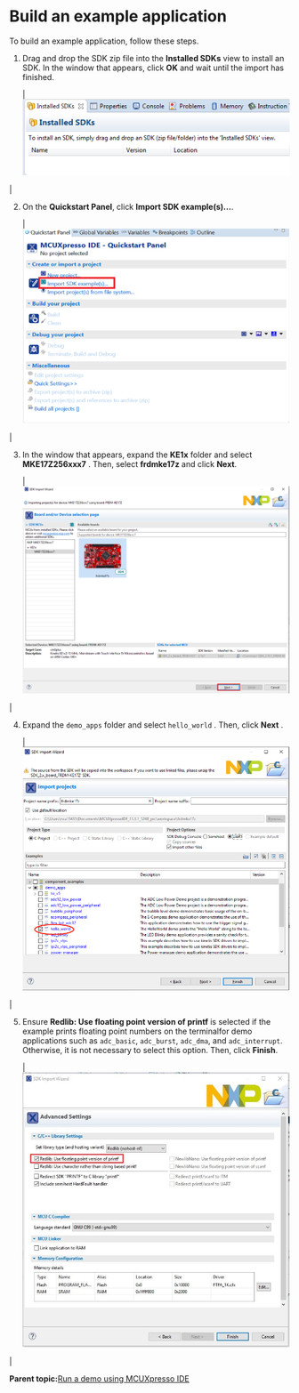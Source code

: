 # Build an example application

To build an example application, follow these steps.

1.  Drag and drop the SDK zip file into the **Installed SDKs** view to install an SDK. In the window that appears, click **OK** and wait until the import has finished.

    |![](../images/ide_install_an_sdk.png "Install an SDK")

|

2.  On the **Quickstart Panel**, click **Import SDK example\(s\)…**.

    |![](../images/ide_import_sdk_example.png "Import an SDK example")

|

3.  In the window that appears, expand the **KE1x** folder and select **MKE17Z256xxx7** . Then, select **frdmke17z** and click **Next**.

    |![](../images/ide_select_frdm-ke17z_board.png "Select FRDM-KE17Z board")

|

4.  Expand the `demo_apps` folder and select `hello_world` . Then, click **Next** .

    |![](../images/ide_select_hello_world.png "Select hello_world")

|

5.  Ensure **Redlib: Use floating point version of printf** is selected if the example prints floating point numbers on the terminalfor demo applications such as `adc_basic`, `adc_burst`, `adc_dma`, and `adc_interrupt`. Otherwise, it is not necessary to select this option. Then, click **Finish**.

    |![](../images/ide_user_floating_print_version_printf.png "Select Use floating point version of printf")

|


**Parent topic:**[Run a demo using MCUXpresso IDE](../topics/run_a_demo_using_mcuxpresso_ide.md)

